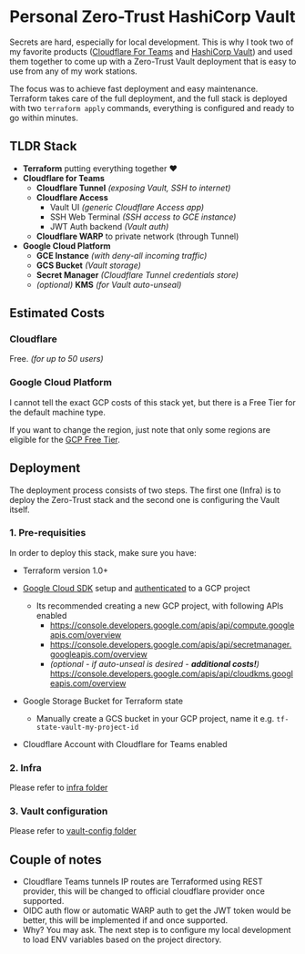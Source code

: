 # Personal Zero-Trust HashiCorp Vault

Secrets are hard, especially for local development. This is why I took two of my favorite products 
([Cloudflare For Teams](https://www.cloudflare.com/teams/) and [HashiCorp Vault](https://www.vaultproject.io/))
and used them together to come up with a Zero-Trust Vault deployment that is easy to use from any of my work stations.

The focus was to achieve fast deployment and easy maintenance. Terraform takes care of the full deployment, and the full stack is deployed with two `terraform apply` commands, everything is configured and ready to go within minutes. 

## TLDR Stack
- **Terraform** putting everything together ❤️
- **Cloudflare for Teams**
    - **Cloudflare Tunnel** _(exposing Vault, SSH to internet)_
    - **Cloudflare Access**
        - Vault UI _(generic Cloudflare Access app)_
        - SSH Web Terminal _(SSH access to GCE instance)_
        - JWT Auth backend _(Vault auth)_
    - **Cloudflare WARP** to private network (through Tunnel)
- **Google Cloud Platform**
    - **GCE Instance** _(with deny-all incoming traffic)_
    - **GCS Bucket** _(Vault storage)_
    - **Secret Manager** _(Cloudflare Tunnel credentials store)_
    - _(optional)_ **KMS** _(for Vault auto-unseal)_

## Estimated Costs
### Cloudflare 
Free. _(for up to 50 users)_

### Google Cloud Platform
I cannot tell the exact GCP costs of this stack yet, but there is a Free Tier for the default machine type. 

If you want to change the region, just note that only some regions are eligible for the [GCP Free Tier](https://cloud.google.com/free/docs/gcp-free-tier). 

## Deployment 

The deployment process consists of two steps. The first one (Infra) is to deploy the Zero-Trust stack and the second one is configuring the Vault itself.

### 1. Pre-requisities
In order to deploy this stack, make sure you have:
- Terraform version 1.0+
- [Google Cloud SDK](https://cloud.google.com/sdk/docs/install) setup and [authenticated](https://cloud.google.com/sdk/docs/authorizing) to a GCP project
    - Its recommended creating a new GCP project, with following APIs enabled
        - https://console.developers.google.com/apis/api/compute.googleapis.com/overview
        - https://console.developers.google.com/apis/api/secretmanager.googleapis.com/overview
        - _(optional - if auto-unseal is desired - **additional costs!**)_ https://console.developers.google.com/apis/api/cloudkms.googleapis.com/overview

- Google Storage Bucket for Terraform state
    - Manually create a GCS bucket in your GCP project, name it e.g. `tf-state-vault-my-project-id`
- Cloudflare Account with Cloudflare for Teams enabled

### 2. Infra
Please refer to [infra folder](./infra/)

### 3. Vault configuration
Please refer to [vault-config folder](./vault-config/)

## Couple of notes
- Cloudflare Teams tunnels IP routes are Terraformed using REST provider, this will be changed to official cloudflare provider once supported.
- OIDC auth flow or automatic WARP auth to get the JWT token would be better, this will be implemented if and once supported.
- Why? You may ask. The next step is to configure my local development to load ENV variables based on the project directory.
